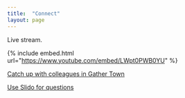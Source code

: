 ```yaml
---
title:  "Connect"
layout: page
---
```


Live stream.

{% include embed.html url="https://www.youtube.com/embed/LWpt0PWB0YU" %}


[Catch up with colleagues in Gather Town](https://gather.town/invite?token=TDrR1zQuZuu7z41v-Uem2fpimSr-Q1eQ)

[Use Slido for questions](https://app.sli.do/event/kscyf4jf)